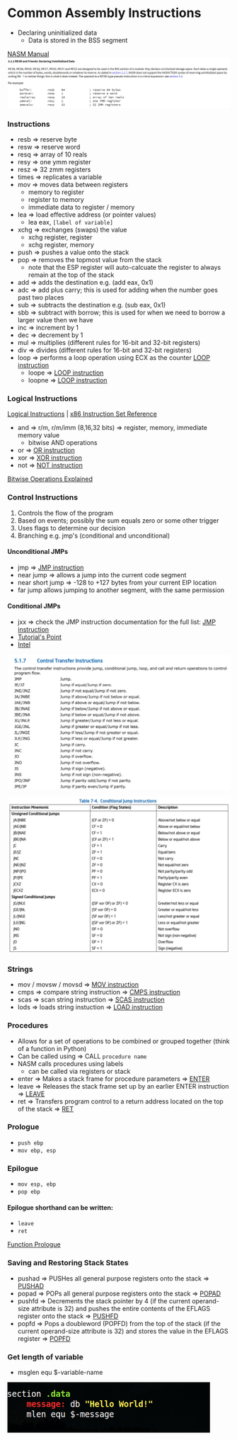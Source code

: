 # Common Assembly Instructions

* Declaring uninitialized data
    * Data is stored in the BSS segment

[NASM Manual](https://nasm.us/doc/nasmdoc3.html)
<kbd><img src="https://github.com/billburn/assembly/blob/master/Instructions/Screen-Captures/Uninitialized-Data-01.png" /></kbd>

### Instructions
* resb => reserve byte
* resw => reserve word
* resq => array of 10 reals
* resy => one ymm register
* resz => 32 zmm registers
* times => replicates a variable
* mov => moves data between registers
    * memory to register
    * register to memory
    * immediate data to register / memory
* lea => load effective address (or pointer values)
    * lea eax, `[label of variable]`
* xchg => exchanges (swaps) the value
    * xchg register, register
    * xchg register, memory
* push => pushes a value onto the stack
* pop => removes the topmost value from the stack
    * note that the ESP register will auto-calcuate the register to always remain at the top of the stack
* add => adds the destination e.g. (add eax, 0x1)
* adc => add plus carry; this is used for adding when the number goes past two places
* sub => subtracts the destination e.g. (sub eax, 0x1)
* sbb => subtract with borrow; this is used for when we need to borrow a larger value then we have
* inc => increment by 1
* dec => decrement by 1
* mul => multiplies (different rules for 16-bit and 32-bit registers)
* div => divides (different rules for 16-bit and 32-bit registers)
* loop => performs a loop operation using ECX as the counter [LOOP instruction](https://c9x.me/x86/html/file_module_x86_id_161.html)
    * loope => [LOOP instruction](https://c9x.me/x86/html/file_module_x86_id_161.html)
    * loopne => [LOOP instruction](https://c9x.me/x86/html/file_module_x86_id_161.html)

### Logical Instructions
[Logical Instructions](https://www.tutorialspoint.com/assembly_programming/assembly_logical_instructions.htm) | [x86 Instruction Set Reference](https://c9x.me/x86/)
* and => r/m, r/m/imm (8,16,32 bits) => register, memory, immediate memory value
    * bitwise AND operations
* or => [OR instruction](https://c9x.me/x86/html/file_module_x86_id_219.html)
* xor => [XOR instruction](https://c9x.me/x86/html/file_module_x86_id_330.html)
* not => [NOT instruction](https://c9x.me/x86/html/file_module_x86_id_218.html)

[Bitwise Operations Explained](https://en.wikipedia.org/wiki/Bitwise_operation)

### Control Instructions
<ol>
<li> Controls the flow of the program </li>
<li> Based on events; possibly the sum equals zero or some other trigger </li>
<li> Uses flags to determine our decision</li>
<li> Branching e.g. jmp's (conditional and unconditional) </li>
</ol>

#### Unconditional JMPs
* jmp => [JMP instruction](https://c9x.me/x86/html/file_module_x86_id_147.html)
* near jump => allows a jump into the current code segment
*   near short jump => -128 to +127 bytes from your current EIP location
* far jump allows jumping to another segment, with the same permission

#### Conditional JMPs
* jxx => check the JMP instruction documentation for the full list: [JMP instruction](https://c9x.me/x86/html/file_module_x86_id_147.html)
* [Tutorial's Point](https://www.tutorialspoint.com/assembly_programming/assembly_conditions.htm)
* [Intel](https://software.intel.com/sites/default/files/managed/39/c5/325462-sdm-vol-1-2abcd-3abcd.pdf)

<kbd><img src="https://github.com/billburn/assembly/blob/master/Instructions/Screen-Captures/jmp-instructions-01.png" /></kbd>

<kbd><img src="https://github.com/billburn/assembly/blob/master/Instructions/Screen-Captures/jmp-instructions-02.png" /></kbd>

### Strings
* mov / movsw / movsd => [MOV instruction](https://c9x.me/x86/html/file_module_x86_id_176.html)
* cmps => compare string instruction => [CMPS instruction](https://c9x.me/x86/html/file_module_x86_id_38.html)
* scas => scan string instruction => [SCAS instruction](https://c9x.me/x86/html/file_module_x86_id_287.html)
* lods => loads string instuction => [LOAD instruction](https://c9x.me/x86/html/file_module_x86_id_160.html)

### Procedures
* Allows for a set of operations to be combined or grouped together (think of a function in Python)
* Can be called using => CALL `procedure name`
* NASM calls procedures using labels
    * can be called via registers or stack
* enter => Makes a stack frame for procedure parameters => [ENTER](https://c9x.me/x86/html/file_module_x86_id_78.html)
* leave => Releases the stack frame set up by an earlier ENTER instruction => [LEAVE](https://c9x.me/x86/html/file_module_x86_id_154.html)
* ret => Transfers program control to a return address located on the top of the stack => [RET](https://c9x.me/x86/html/file_module_x86_id_280.html)

### Prologue
* `push ebp`
* `mov ebp, esp`

### Epilogue
* `mov esp, ebp`
* `pop ebp`

#### Epilogue shorthand can be written: 
* `leave`
* `ret`

[Function Prologue](https://en.wikipedia.org/wiki/Function_prologue)

### Saving and Restoring Stack States
* pushad => PUSHes all general purpose registers onto the stack => [PUSHAD](https://c9x.me/x86/html/file_module_x86_id_270.html)
* popad => POPs all general purpose registers onto the stack => [POPAD](https://c9x.me/x86/html/file_module_x86_id_249.html)
* pushfd => Decrements the stack pointer by 4 (if the current operand-size attribute is 32) and pushes the entire contents of the EFLAGS register onto the stack => [PUSHFD](https://c9x.me/x86/html/file_module_x86_id_271.html)
* popfd => Pops a doubleword (POPFD) from the top of the stack (if the current operand-size attribute is 32) and stores the value in the EFLAGS register => [POPFD](https://c9x.me/x86/html/file_module_x86_id_250.html)

### Get length of variable
* msglen equ $-variable-name

<kbd><img src="https://github.com/billburn/assembly/blob/master/Instructions/Screen-Captures/message-len-01.png" /></kbd>
